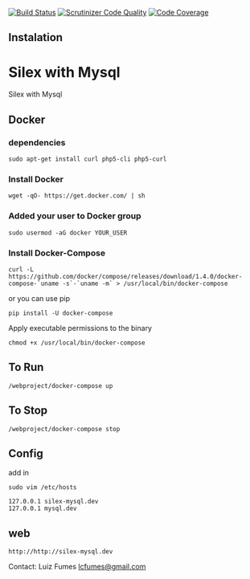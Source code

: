 [![Build Status](https://travis-ci.org/lcfumes/silex-mysqldb.svg?branch=master)](https://travis-ci.org/lcfumes/silex-mysqldb.svg?branch=master)
[![Scrutinizer Code Quality](https://scrutinizer-ci.com/g/lcfumes/silex-mysqldb/badges/quality-score.png?b=master)](https://scrutinizer-ci.com/g/lcfumes/silex-mysqldb/badges/quality-score.png?b=master)
[![Code Coverage](https://scrutinizer-ci.com/g/lcfumes/silex-mysqldb/badges/coverage.png?b=master)](https://scrutinizer-ci.com/g/lcfumes/silex-mysqldb/badges/coverage.png?b=master)

## Instalation


# Silex with Mysql
Silex with Mysql

## Docker ##

### dependencies ####

```
sudo apt-get install curl php5-cli php5-curl
```

### Install Docker ###

```
wget -qO- https://get.docker.com/ | sh
```

### Added your user to Docker group ###

```
sudo usermod -aG docker YOUR_USER
```

###  Install Docker-Compose ###

```
curl -L https://github.com/docker/compose/releases/download/1.4.0/docker-compose-`uname -s`-`uname -m` > /usr/local/bin/docker-compose
```

or you can use pip

```
pip install -U docker-compose
```

Apply executable permissions to the binary

```
chmod +x /usr/local/bin/docker-compose
```



## To Run ##
```
/webproject/docker-compose up
```

## To Stop ##

```
/webproject/docker-compose stop
```


## Config ##

add in

```
sudo vim /etc/hosts

127.0.0.1 silex-mysql.dev
127.0.0.1 mysql.dev
```

## web ##

```
http://http://silex-mysql.dev
```

Contact: Luiz Fumes <lcfumes@gmail.com>
